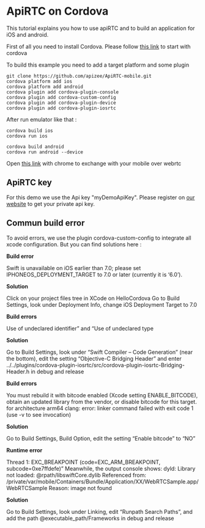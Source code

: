 # ApiRTC on Cordova
This tutorial explains you how to use apiRTC and to build an application for iOS and android.

First of all you need to install Cordova. Please follow [this link](https://cordova.apache.org/docs/en/latest/guide/cli/index.html) to start with cordova

To build this example you need to add a target platform and some plugin
```
git clone https://github.com/apizee/ApiRTC-mobile.git
cordova platform add ios
cordova platform add android
cordova plugin add cordova-plugin-console
cordova plugin add cordova-custom-config
cordova plugin add cordova-plugin-device
cordova plugin add cordova-plugin-iosrtc
```

After run emulator like that :
```
cordova build ios
cordova run ios

cordova build android
cordova run android --device
```

Open [this link](https://demo.apizee.com/mobile/index.html) with chrome to exchange with your mobile over webrtc

## ApiRTC key
For this demo we use the Api key "myDemoApiKey". Please register on [our website](https://apirtc.com/get-key/) to get your private api key.

## Commun build error
To avoid errors, we use the plugin cordova-custom-config to integrate all xcode configuration. But you can find solutions here :

**Build error**

Swift is unavailable on iOS earlier than 7.0; please set IPHONEOS_DEPLOYMENT_TARGET to 7.0 or later (currently it is ‘6.0’).

**Solution**

Click on your project files tree in XCode on HelloCordova
Go to Build Settings, look under Deployment Info, change iOS Deployment Target to 7.0

**Build errors**

Use of undeclared identifier” and “Use of undeclared type

**Solution**

Go to Build Settings, look under “Swift Compiler – Code Generation” (near the bottom), edit the setting “Objective-C Bridging Header” and enter ../../plugins/cordova-plugin-iosrtc/src/cordova-plugin-iosrtc-Bridging-Header.h in debug and release

**Build errors** 

You must rebuild it with bitcode enabled (Xcode setting ENABLE_BITCODE), obtain an updated library from the vendor, or disable bitcode for this target. for architecture arm64 clang: error: linker command failed with exit code 1 (use -v to see invocation)

**Solution**

Go to Build Settings, Build Option, edit the setting “Enable bitcode” to “NO”

**Runtime error**

Thread 1: EXC_BREAKPOINT (code=EXC_ARM_BREAKPOINT, subcode=0xe7ffdefe)” Meanwhile, the output console shows: dyld: Library not loaded: @rpath/libswiftCore.dylib Referenced from: /private/var/mobile/Containers/Bundle/Application/XX/WebRTCSample.app/WebRTCSample Reason: image not found

**Solution**

Go to Build Settings, look under Linking, edit “Runpath Search Paths”, and add the path @executable_path/Frameworks in debug and release
